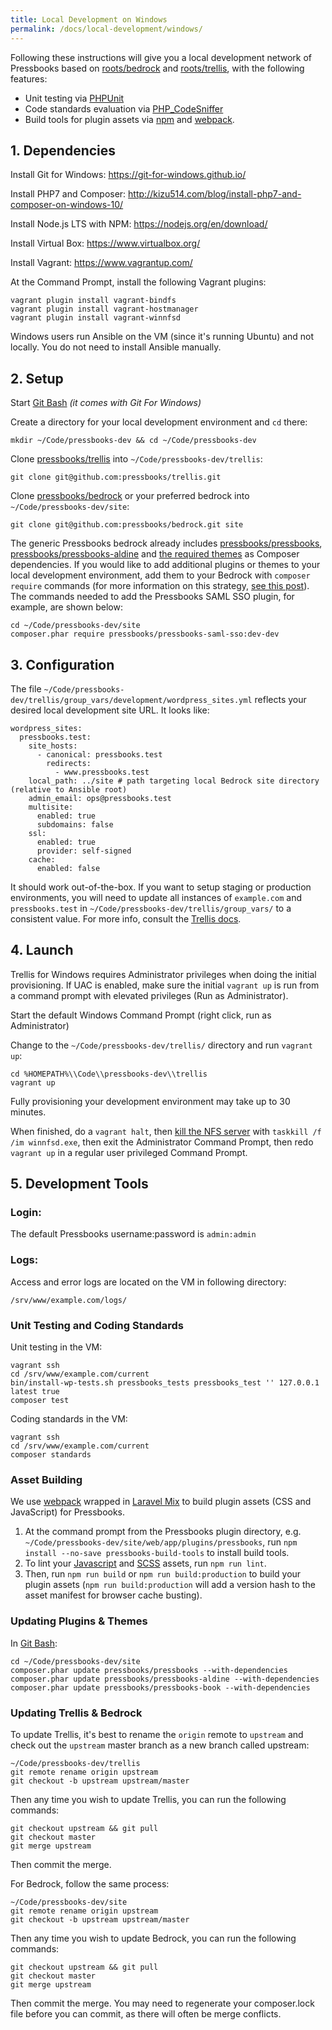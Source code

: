```yaml
---
title: Local Development on Windows
permalink: /docs/local-development/windows/
---
```


Following these instructions will give you a local development network of Pressbooks based on [roots/bedrock][1] and [roots/trellis][2], with the following features:

- Unit testing via [PHPUnit][3]
- Code standards evaluation via [PHP_CodeSniffer][4]
- Build tools for plugin assets via [npm][5] and [webpack][6].

## 1. Dependencies

Install Git for Windows: <https://git-for-windows.github.io/>

Install PHP7 and Composer: <http://kizu514.com/blog/install-php7-and-composer-on-windows-10/>

Install Node.js LTS with NPM: <https://nodejs.org/en/download/>

Install Virtual Box: <https://www.virtualbox.org/>

Install Vagrant: <https://www.vagrantup.com/>

At the Command Prompt, install the following Vagrant plugins:

```
vagrant plugin install vagrant-bindfs
vagrant plugin install vagrant-hostmanager
vagrant plugin install vagrant-winnfsd
```

Windows users run Ansible on the VM (since it's running Ubuntu) and not locally. You do not need to install Ansible manually.

## 2. Setup

Start [Git Bash][8] _(it comes with Git For Windows)_

Create a directory for your local development environment and `cd` there:

`mkdir ~/Code/pressbooks-dev && cd ~/Code/pressbooks-dev`

Clone [pressbooks/trellis][9] into `~/Code/pressbooks-dev/trellis`:

`git clone git@github.com:pressbooks/trellis.git`

Clone [pressbooks/bedrock][10] or your preferred bedrock into `~/Code/pressbooks-dev/site`:

`git clone git@github.com:pressbooks/bedrock.git site`

The generic Pressbooks bedrock already includes [pressbooks/pressbooks][11], [pressbooks/pressbooks-aldine][12] and [the required themes][13] as Composer dependencies. If you would like to add additional plugins or themes to your local development environment, add them to your Bedrock with `composer require` commands (for more information on this strategy, [see this post][12]). The commands needed to add the Pressbooks SAML SSO plugin, for example, are shown below:

```
cd ~/Code/pressbooks-dev/site
composer.phar require pressbooks/pressbooks-saml-sso:dev-dev
```

## 3. Configuration

The file `~/Code/pressbooks-dev/trellis/group_vars/development/wordpress_sites.yml` reflects your desired local development site URL. It looks like:

```
wordpress_sites:
  pressbooks.test:
    site_hosts:
      - canonical: pressbooks.test
        redirects:
          - www.pressbooks.test
    local_path: ../site # path targeting local Bedrock site directory (relative to Ansible root)
    admin_email: ops@pressbooks.test
    multisite:
      enabled: true
      subdomains: false
    ssl:
      enabled: true
      provider: self-signed
    cache:
      enabled: false
```

It should work out-of-the-box. If you want to setup staging or production environments, you will need to update all instances of `example.com` and `pressbooks.test` in `~/Code/pressbooks-dev/trellis/group_vars/` to a consistent value. For more info, consult the [Trellis docs][15].

## 4. Launch

Trellis for Windows requires Administrator privileges when doing the initial provisioning. If UAC is enabled, make sure the initial `vagrant up` is run from a command prompt with elevated privileges (Run as Administrator).

Start the default Windows Command Prompt (right click, run as Administrator)

Change to the `~/Code/pressbooks-dev/trellis/` directory and run `vagrant up`:

```
cd %HOMEPATH%\\Code\\pressbooks-dev\\trellis
vagrant up
```

Fully provisioning your development environment may take up to 30 minutes.

When finished, do a `vagrant halt`, then [kill the NFS server][17] with `taskkill /f /im winnfsd.exe`, then exit the Administrator Command Prompt, then redo `vagrant up` in a regular user privileged Command Prompt.

## 5. Development Tools

### Login:

The default Pressbooks username:password is `admin:admin`

### Logs:

Access and error logs are located on the VM in following directory:

`/srv/www/example.com/logs/`

### Unit Testing and Coding Standards

Unit testing in the VM:

```
vagrant ssh
cd /srv/www/example.com/current
bin/install-wp-tests.sh pressbooks_tests pressbooks_test '' 127.0.0.1 latest true
composer test
```

Coding standards in the VM:

```
vagrant ssh
cd /srv/www/example.com/current
composer standards
```

### Asset Building

We use [webpack][6] wrapped in [Laravel Mix][16] to build plugin assets (CSS and JavaScript) for Pressbooks.

1. At the command prompt from the Pressbooks plugin directory, e.g. `~/Code/pressbooks-dev/site/web/app/plugins/pressbooks`, run `npm install --no-save pressbooks-build-tools` to install build tools.
2. To lint your [Javascript](https://eslint.org) and [SCSS](https://stylelint.io) assets, run `npm run lint`.
3. Then, run `npm run build` or `npm run build:production` to build your plugin assets (`npm run build:production` will add a version hash to the asset manifest for browser cache busting).

### Updating Plugins & Themes

In [Git Bash][8]:

```
cd ~/Code/pressbooks-dev/site
composer.phar update pressbooks/pressbooks --with-dependencies
composer.phar update pressbooks/pressbooks-aldine --with-dependencies
composer.phar update pressbooks/pressbooks-book --with-dependencies
```

### Updating Trellis & Bedrock

To update Trellis, it's best to rename the `origin` remote to `upstream` and check out the `upstream` master branch as a new branch called upstream:

```
~/Code/pressbooks-dev/trellis
git remote rename origin upstream
git checkout -b upstream upstream/master
```

Then any time you wish to update Trellis, you can run the following commands:

```
git checkout upstream && git pull
git checkout master
git merge upstream
```

Then commit the merge.

For Bedrock, follow the same process:

```
~/Code/pressbooks-dev/site
git remote rename origin upstream
git checkout -b upstream upstream/master
```

Then any time you wish to update Bedrock, you can run the following commands:

```
git checkout upstream && git pull
git checkout master
git merge upstream
```

Then commit the merge. You may need to regenerate your composer.lock file before you can commit, as there will often be merge conflicts.

[1]: https://roots.io/bedrock
[2]: https://roots.io/trellis
[3]: https://phpunit.de
[4]: https://github.com/squizlabs/PHP_CodeSniffer
[5]: https://www.npmjs.com/
[6]: https://webpack.github.io
[8]: https://git-for-windows.github.io/
[9]: https://github.com/pressbooks/trellis/
[10]: https://github.com/pressbooks/bedrock/
[11]: https://github.com/pressbooks/pressbooks/
[12]: https://github.com/pressbooks/pressbooks-aldine/
[13]: https://github.com/pressbooks/pressbooks-book/
[14]: http://kizu514.com/blog/php-composer-for-developers/
[15]: https://roots.io/docs/trellis/master/wordpress-sites/
[16]: https://github.com/JeffreyWay/laravel-mix
[17]: https://github.com/winnfsd/vagrant-winnfsd/issues/105
